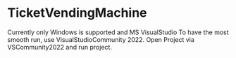 # TicketVendingMachine

Currently only Windows is supported and MS VisualStudio
To have the most smooth run, use VisualStudioCommunity 2022.
Open Project via VSCommunity2022 and run project.
